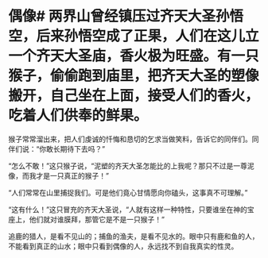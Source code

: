 # 偶像# 两界山曾经镇压过齐天大圣孙悟空，后来孙悟空成了正果，人们在这儿立一个齐天大圣庙，香火极为旺盛。有一只猴子，偷偷跑到庙里，把齐天大圣的塑像搬开，自己坐在上面，接受人们的香火，吃着人们供奉的鲜果。 

 猴子常常溜出来，把人们虔诚的忏悔和恳切的乞求当做笑料，告诉它的同伴们。同伴们说：“你敢长期待下去吗？” 

“怎么不敢！”这只猴子说，“泥塑的齐天大圣怎能比的上我呢？那只不过是一尊泥像，而我才是一只真正的猴子！” 

“人们常常在山里捕捉我们。可是他们竟心甘情愿向你磕头，这事真不可理解。” 

“这有什么！”这只冒充的齐天大圣说，“人就有这样一种特性，只要谁坐在神的宝座上，他们就对谁膜拜，那管它是不是一只猴子！” 

  追鹿的猎人，是看不见山的；捕鱼的渔夫，是看不见水的。眼中只有鹿和鱼的人，不能看到真正的山水；眼中只看到偶像的人，永远找不到自我真实的性灵。
 